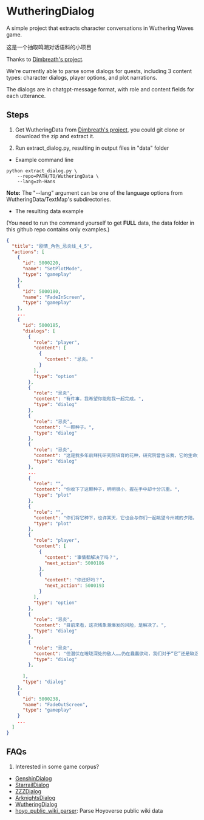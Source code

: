 # WutheringDialog
A simple project that extracts character conversations in Wuthering Waves game.

这是一个抽取鸣潮对话语料的小项目

Thanks to [Dimbreath's project](https://github.com/Dimbreath/WutheringData/tree/master).

We're currently able to parse some dialogs for quests, including 3 content types: character dialogs, player options, and plot narrations.

The dialogs are in chatgpt-message format, with role and content fields for each utterance.

## Steps

1. Get WutheringData from [Dimbreath's project](https://github.com/Dimbreath/WutheringData/tree/master), you could git clone or download the zip and extract it.

2. Run extract_dialog.py, resulting in output files in "data" folder

- Example command line

```
python extract_dialog.py \
    --repo=PATH/TO/WutheringData \
    --lang=zh-Hans
```

**Note:** The "--lang" argument can be one of the language options from WutheringData/TextMap's subdirectories.  

- The resulting data example

(You need to run the command yourself to get **FULL** data, the data folder in this github repo contains only examples.)

```json
{
  "title": "剧情_角色_忌炎线_4_5",
  "actions": [
    {
      "id": 5000220,
      "name": "SetPlotMode",
      "type": "gameplay"
    },
    {
      "id": 5000180,
      "name": "FadeInScreen",
      "type": "gameplay"
    },
    ...
    {
      "id": 5000185,
      "dialogs": [
        {
          "role": "player",
          "content": [
            {
              "content": "忌炎。"
            }
          ],
          "type": "option"
        },
        {
          "role": "忌炎",
          "content": "有件事，我希望你能和我一起完成。",
          "type": "dialog"
        },
        {
          "role": "忌炎",
          "content": "一颗种子。",
          "type": "dialog"
        },
        {
          "role": "忌炎",
          "content": "这是我多年前拜托研究院培育的花种，研究院曾告诉我，它的生命力十分顽强。",
          "type": "dialog"
        },
        ...
        {
          "role": "",
          "content": "你收下了这颗种子，明明很小，握在手中却十分沉重。",
          "type": "plot"
        },
        {
          "role": "",
          "content": "你们将它种下，也许某天，它也会与你们一起眺望今州城的夕阳。",
          "type": "plot"
        },
        {
          "role": "player",
          "content": [
            {
              "content": "事情都解决了吗？",
              "next_action": 5000186
            },
            {
              "content": "你还好吗？",
              "next_action": 5000193
            }
          ],
          "type": "option"
        },
        {
          "role": "忌炎",
          "content": "目前来看，这次残象潮爆发的风险，是解决了。",
          "type": "dialog"
        },
        {
          "role": "忌炎",
          "content": "但潜伏在瑝珑深处的敌人……仍在蠢蠢欲动，我们对于“它”还是缺乏足够的了解。",
          "type": "dialog"
        },
        
      ],
      "type": "dialog"
    },
    {
      "id": 5000238,
      "name": "FadeOutScreen",
      "type": "gameplay"
    }
    ...
  ]
}
```

## FAQs

1. Interested in some game corpus?

- [GenshinDialog](https://github.com/mrzjy/GenshinDialog)
- [StarrailDialog](https://github.com/mrzjy/StarrailDialogue)
- [ZZZDialog](https://github.com/mrzjy/ZZZDialog)
- [ArknightsDialog](https://github.com/mrzjy/ArknightsDialog)
- [WutheringDialog](https://github.com/mrzjy/WutheringDialog)
- [hoyo_public_wiki_parser](https://github.com/mrzjy/hoyo_public_wiki_parser): Parse Hoyoverse public wiki data
